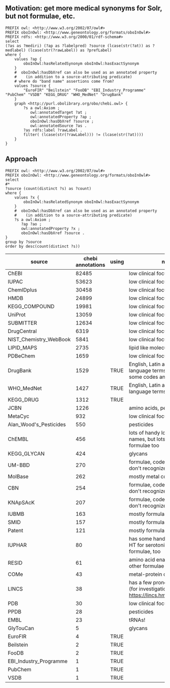 ## Motivation: get more medical synonyms for Solr, but not formulae, etc.

```SPARQL
PREFIX owl: <http://www.w3.org/2002/07/owl#>
PREFIX oboInOwl: <http://www.geneontology.org/formats/oboInOwl#>
PREFIX rdfs: <http://www.w3.org/2000/01/rdf-schema#>
select
(?as as ?mediri) (?ap as ?labelpred) ?source (lcase(str(?at)) as ?medlabel) (lcase(str(?rawLabel)) as ?prefLabel)
where {
    values ?ap {
        oboInOwl:hasRelatedSynonym oboInOwl:hasExactSynonym
    }
    #  oboInOwl:hasDbXref can also be used as an annotated property 
    #    (in addition to a source-attributing predicate)
    # where do "band name" assertions come from?
    values ?source {
        "EuroFIR" "Beilstein" "FooDB" "EBI_Industry_Programme" "PubChem" "VSDB" "KEGG_DRUG" "WHO_MedNet" "DrugBank"
    }
    graph <http://purl.obolibrary.org/obo/chebi.owl> {
        ?s a owl:Axiom ;
           owl:annotatedTarget ?at ;
           owl:annotatedProperty ?ap ;
           oboInOwl:hasDbXref ?source ;
           owl:annotatedSource ?as .
        ?as rdfs:label ?rawLabel .
        filter( (lcase(str(?rawLabel))) != (lcase(str(?at))))
    }
}
```
## Approach

```SPARQL
PREFIX owl: <http://www.w3.org/2002/07/owl#>
PREFIX oboInOwl: <http://www.geneontology.org/formats/oboInOwl#>
select
#*
?source (count(distinct ?s) as ?count)
where {
    values ?x {
        oboInOwl:hasRelatedSynonym oboInOwl:hasExactSynonym
    }
    #  oboInOwl:hasDbXref can also be used as an annotated property 
    #    (in addition to a source-attributing predicate)
    ?s a owl:Axiom ;
       ?ap ?ao ;
       owl:annotatedProperty ?x ;
       oboInOwl:hasDbXref ?source .
} 
group by ?source
order by desc(count(distinct ?s))
```



| source                 | chebi  annotations | using | notes                                                        |
| ---------------------- | ------------------ | ----- | ------------------------------------------------------------ |
| ChEBI                  | 82485              |       | low clinical focus                                           |
| IUPAC                  | 53623              |       | low clinical focus                                           |
| ChemIDplus             | 30458              |       | low clinical focus                                           |
| HMDB                   | 24899              |       | low clinical focus                                           |
| KEGG_COMPOUND          | 19981              |       | low clinical focus                                           |
| UniProt                | 13059              |       | low clinical focus                                           |
| SUBMITTER              | 12634              |       | low clinical focus                                           |
| DrugCentral            | 6319               |       | low clinical focus                                           |
| NIST_Chemistry_WebBook | 5841               |       | low clinical focus                                           |
| LIPID_MAPS             | 2735               |       | lipid like molecules                                         |
| PDBeChem               | 1659               |       | low clinical focus                                           |
| DrugBank               | 1529               | TRUE  | English, Latin and Romance language terms for drugs, plus some codes and  formulae |
| WHO_MedNet             | 1427               | TRUE  | English, Latin and Romance language terms for drugs          |
| KEGG_DRUG              | 1312               | TRUE  |                                                              |
| JCBN                   | 1226               |       | amino acids, peptides, glycans                               |
| MetaCyc                | 932                |       | low clinical focus                                           |
| Alan_Wood's_Pesticides | 550                |       | pesticides                                                   |
| ChEMBL                 | 456                |       | lots of handy looking drug names, but lots of mile-long formulae too |
| KEGG_GLYCAN            | 424                |       | glycans                                                      |
| UM-BBD                 | 270                |       | formulae, codes and names. I don't recognize many.           |
| MolBase                | 262                |       | mostly metal complex formulae                                |
| CBN                    | 254                |       | formulae, codes and names. I don't recognize many.           |
| KNApSAcK               | 207                |       | formulae, codes and names. I don't recognize many.           |
| IUBMB                  | 163                |       | mostly formulae                                              |
| SMID                   | 157                |       | mostly formulae                                              |
| Patent                 | 121                |       | mostly formulae                                              |
| IUPHAR                 | 80                 |       | has some handy aliases like 5-HT for serotonin. lots of formulae, too |
| RESID                  | 61                 |       | amino acid enantiomers and other formulae                    |
| COMe                   | 43                 |       | metal-protein complexes?                                     |
| LINCS                  | 38                 |       | has a few pronounceable aliases (for investigational drugs?) https://lincs.hms.harvard.edu/db/ |
| PDB                    | 30                 |       | low clinical focus                                           |
| PPDB                   | 28                 |       | pesticides                                                   |
| EMBL                   | 23                 |       | tRNAs!                                                       |
| GlyTouCan              | 5                  |       | glycans                                                      |
| EuroFIR                | 4                  | TRUE  |                                                              |
| Beilstein              | 2                  | TRUE  |                                                              |
| FooDB                  | 2                  | TRUE  |                                                              |
| EBI_Industry_Programme | 1                  | TRUE  |                                                              |
| PubChem                | 1                  | TRUE  |                                                              |
| VSDB                   | 1                  | TRUE  |                                                              |
